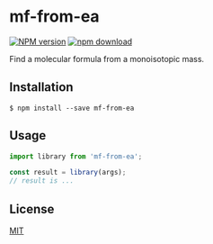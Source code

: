 # mf-from-ea

  [![NPM version][npm-image]][npm-url]
  [![npm download][download-image]][download-url]

Find a molecular formula from a monoisotopic mass.

## Installation

`$ npm install --save mf-from-ea`

## Usage

```js
import library from 'mf-from-ea';

const result = library(args);
// result is ...
```

## License

  [MIT](./LICENSE)

[npm-image]: https://img.shields.io/npm/v/mf-from-ea.svg?style=flat-square
[npm-url]: https://www.npmjs.com/package/mf-from-ea
[download-image]: https://img.shields.io/npm/dm/mf-from-ea.svg?style=flat-square
[download-url]: https://www.npmjs.com/package/mf-from-ea
